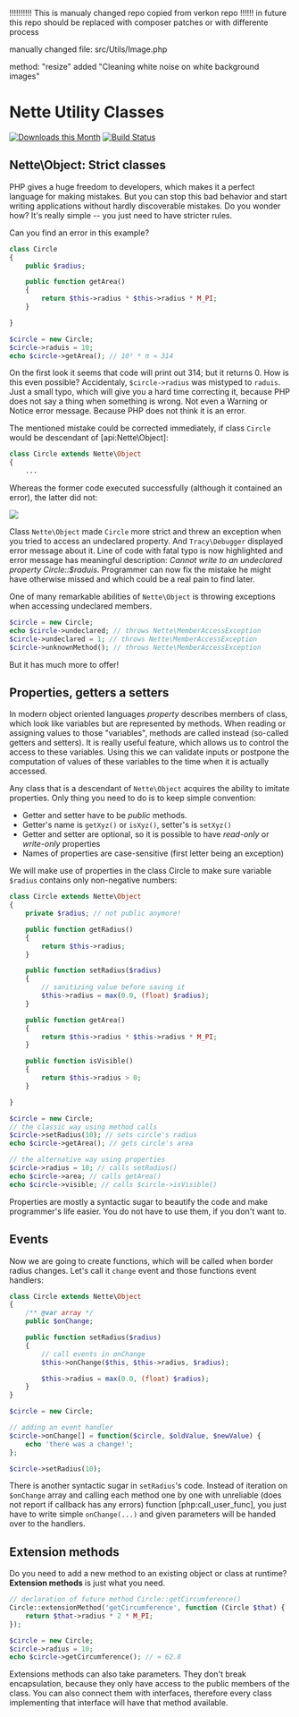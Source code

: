 !!!!!!!!!! This is manualy changed repo copied from verkon repo !!!!!! 
in future this repo should be replaced with composer patches or with differente process

manually changed file: 
src/Utils/Image.php

method: "resize"
added "Cleaning white noise on white background images" 





Nette Utility Classes
=====================

[![Downloads this Month](https://img.shields.io/packagist/dm/nette/utils.svg)](https://packagist.org/packages/nette/utils)
[![Build Status](https://travis-ci.org/nette/utils.svg?branch=master)](https://travis-ci.org/nette/utils)

Nette\Object: Strict classes
----------------------------

PHP gives a huge freedom to developers, which makes it a perfect language for making mistakes. But you can stop this bad behavior and start writing applications without hardly discoverable mistakes. Do you wonder how? It's really simple -- you just need to have stricter rules.

Can you find an error in this example?

```php
class Circle
{
	public $radius;

	public function getArea()
	{
		return $this->radius * $this->radius * M_PI;
	}

}

$circle = new Circle;
$circle->raduis = 10;
echo $circle->getArea(); // 10² * π ≈ 314
```

On the first look it seems that code will print out 314; but it returns 0. How is this even possible? Accidentaly, `$circle->radius` was mistyped to `raduis`. Just a small typo, which will give you a hard time correcting it, because PHP does not say a thing when something is wrong. Not even a Warning or Notice error message. Because PHP does not think it is an error.

The mentioned mistake could be corrected immediately, if class `Circle` would be descendant of [api:Nette\Object]:

```php
class Circle extends Nette\Object
{
	...
```

Whereas the former code executed successfully (although it contained an error), the latter did not:

![](http://files.nette.org/git/doc-2.1/debugger-circle.png)

Class `Nette\Object` made `Circle` more strict and threw an exception when you tried to access an undeclared property. And `Tracy\Debugger` displayed error message about it. Line of code with fatal typo is now highlighted and error message has meaningful description: *Cannot write to an undeclared property Circle::$raduis*. Programmer can now fix the mistake he might have otherwise missed and which could be a real pain to find later.

One of many remarkable abilities of `Nette\Object` is throwing exceptions when accessing undeclared members.

```php
$circle = new Circle;
echo $circle->undeclared; // throws Nette\MemberAccessException
$circle->undeclared = 1; // throws Nette\MemberAccessException
$circle->unknownMethod(); // throws Nette\MemberAccessException
```

But it has much more to offer!


Properties, getters a setters
-----------------------------

In modern object oriented languages *property* describes members of class, which look like variables but are represented by methods. When reading or assigning values to those "variables", methods are called instead (so-called getters and setters). It is really useful feature, which allows us to control the access to these variables. Using this we can validate inputs or postpone the computation of values of these variables to the time when it is actually accessed.

Any class that is a descendant of `Nette\Object` acquires the ability to imitate properties. Only thing you need to do is to keep simple convention:

- Getter and setter have to be *public* methods.
- Getter's name is `getXyz()` or `isXyz()`, setter's is `setXyz()`
- Getter and setter are optional, so it is possible to have *read-only* or *write-only* properties
- Names of properties are case-sensitive (first letter being an exception)

We will make use of properties in the class Circle to make sure variable `$radius` contains only non-negative numbers:

```php
class Circle extends Nette\Object
{
	private $radius; // not public anymore!

	public function getRadius()
	{
		return $this->radius;
	}

	public function setRadius($radius)
	{
		// sanitizing value before saving it
		$this->radius = max(0.0, (float) $radius);
	}

	public function getArea()
	{
		return $this->radius * $this->radius * M_PI;
	}

	public function isVisible()
	{
		return $this->radius > 0;
	}

}

$circle = new Circle;
// the classic way using method calls
$circle->setRadius(10); // sets circle's radius
echo $circle->getArea(); // gets circle's area

// the alternative way using properties
$circle->radius = 10; // calls setRadius()
echo $circle->area; // calls getArea()
echo $circle->visible; // calls $circle->isVisible()
```

Properties are mostly a syntactic sugar to beautify the code and make programmer's life easier. You do not have to use them, if you don't want to.

Events
------

Now we are going to create functions, which will be called when border radius changes. Let's call it `change` event and those functions event handlers:

```php
class Circle extends Nette\Object
{
	/** @var array */
	public $onChange;

	public function setRadius($radius)
	{
		// call events in onChange
		$this->onChange($this, $this->radius, $radius);

		$this->radius = max(0.0, (float) $radius);
	}
}

$circle = new Circle;

// adding an event handler
$circle->onChange[] = function($circle, $oldValue, $newValue) {
	echo 'there was a change!';
};

$circle->setRadius(10);
```

There is another syntactic sugar in `setRadius`'s code. Instead of iteration on `$onChange` array and calling each method one by one with unreliable (does not report if callback has any errors) function [php:call_user_func], you just have to write simple `onChange(...)` and given parameters will be handed over to the handlers.

Extension methods
-----------------

Do you need to add a new method to an existing object or class at runtime? **Extension methods** is just what you need.

```php
// declaration of future method Circle::getCircumference()
Circle::extensionMethod('getCircumference', function (Circle $that) {
	return $that->radius * 2 * M_PI;
});

$circle = new Circle;
$circle->radius = 10;
echo $circle->getCircumference(); // ≈ 62.8
```

Extensions methods can also take parameters. They don't break encapsulation, because they only have access to the public members of the class. You can also connect them with interfaces, therefore every class implementing that interface will have that method available.
